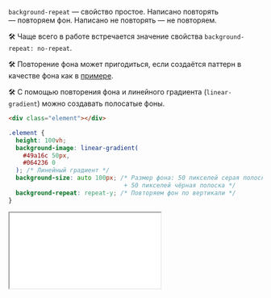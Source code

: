 ---
---

`background-repeat` — свойство простое. Написано повторять — повторяем фон. Написано не повторять — не повторяем.

🛠 Чаще всего в работе встречается значение свойства `background-repeat: no-repeat`.

🛠 Повторение фона может пригодиться, если создаётся паттерн в качестве фона как в [примере](#пример).

🛠 С помощью повторения фона и линейного градиента (`linear-gradient`) можно создавать полосатые фоны.

```html
<div class="element"></div>
```

```css
.element {
  height: 100vh;
  background-image: linear-gradient(
    #49a16c 50px,
    #064236 0
  ); /* Линейный градиент */
  background-size: auto 100px; /* Размер фона: 50 пикселей серая полоска
                                + 50 пикселей чёрная полоска */
  background-repeat: repeat-y; /* Повторяем фон по вертикали */
}
```

<iframe title="Паттерн градиентом" src="../demos/gradient.html"></iframe>
